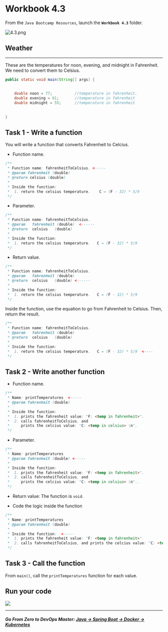 # Workbook 4.3

From the `Java Bootcamp Resources`, launch the **`Workbook 4.3`** folder.

![4.3.png](https://img-c.udemycdn.com/redactor/raw/article_lecture/2025-01-04_03-15-07-5961986664819407684149de9ba8eb43.png)

## Weather
-------
These are the temperatures for noon, evening, and midnight in Fahrenheit. We need to convert them to Celsius.

```java
public static void main(String[] args) {
 
 
    double noon = 77;          //temperature in fahrenheit.
    double evening = 61;       //temperature in fahrenheit
    double midnight = 55;      //temperature in fahrenheit
 
 
}
```

## Task 1 - Write a function

You will write a function that converts Fahrenheit to Celcius.

- Function name.

```java
/**
 * Function name: fahrenheitToCelsius. <-----
 * @param fahrenheit (double)
 * @return celsius (double)
 *
 * Inside the function:
 *  1. return the celsius temperature.    C = (F - 32) * 5/9
 */
```

- Parameter.

```java
/**
 * Function name: fahrenheitToCelsius.
 * @param   fahrenheit (double)  <------
 * @return  celsius   (double)
 *
 * Inside the function:
 *  1. return the celsius temperature.   C = (F - 32) * 5/9
 */
```

- Return value.

```java
/**
 * Function name: fahrenheitToCelsius.
 * @param   fahrenheit (double)
 * @return  celsius   (double) <------
 *
 * Inside the function:
 *  1. return the celsius temperature.   C = (F - 32) * 5/9
 */
```

Inside the function, use the equation to go from Fahrenheit to Celsius. Then, return the result.

```java
/**
 * Function name: fahrenheitToCelsius.
 * @param   fahrenheit (double)
 * @return  celsius   (double)
 *
 * Inside the function:
 *  1. return the celsius temperature.   C = (F - 32) * 5/9  <----
 */
```

## Task 2 - Write another function

-  Function name.

```java
/**
 * Name: printTemperatures  <-----
 * @param fahrenheit (double) 
 *
 * Inside the function:
 *  1. prints the fahrenheit value: "F: <temp in fahrenheit>".
 *  2. calls fahrenheitToCelsius, and
 *     prints the celcius value: "C: <temp in celsius> \n".
 */
```

- Parameter.

```java
/**
 * Name: printTemperatures
 * @param fahrenheit (double) <-----
 *
 * Inside the function:
 *  1. prints the fahrenheit value: "F: <temp in fahrenheit>".
 *  2. calls fahrenheitToCelsius, and
 *     prints the celcius value: "C: <temp in celsius> \n"..
 */
```

- Return value: The function is `void`.

- Code the logic inside the function

```java
/**
 * Name: printTemperatures
 * @param fahrenheit (double)
 *
 * Inside the function:  <-----
 *  1. prints the fahrenheit value: "F: <temp in fahrenheit>".
 *  2. calls fahrenheitToCelsius, and prints the celcius value: "C: <temp in celsius> \n"..
 */
```

## Task 3 - Call the function

From `main()`, call the `printTemperatures` function for each value.

## Run your code

![](https://img-c.udemycdn.com/redactor/raw/article_lecture/2025-01-04_03-15-07-b57761b438225f30c407af151551f7ca.png)

----------
##### **Go From Zero to DevOps Master**: *[Java → Spring Boot → Docker → Kubernetes](https://rslim087a.github.io/zero-devops-roadmap/)*